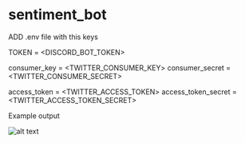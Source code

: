 # sentiment_bot

ADD .env file with this keys

TOKEN = <DISCORD_BOT_TOKEN>

consumer_key = <TWITTER_CONSUMER_KEY>
consumer_secret = <TWITTER_CONSUMER_SECRET>

access_token = <TWITTER_ACCESS_TOKEN>
access_token_secret = <TWITTER_ACCESS_TOKEN_SECRET>

Example output

![alt text](https://cdn.discordapp.com/attachments/683682244434460784/925625891487375390/2052978833.png)

